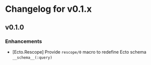 # Changelog for v0.1.x

## v0.1.0

### Enhancements

  * [Ecto.Rescope] Provide `rescope/0` macro to redefine Ecto schema `__schema__(:query)`